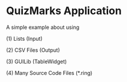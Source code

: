QuizMarks Application
=====================

A simple example about using

(1) Lists (Input)

(2) CSV Files (Output)

(3) GUILib (TableWidget)

(4) Many Source Code Files (*.ring)
